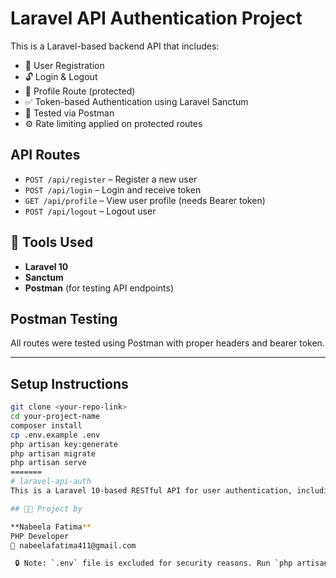 
# Laravel API Authentication Project

This is a Laravel-based backend API that includes:

- 🔐 User Registration
- 🔓 Login & Logout
- 👤 Profile Route (protected)
- ✅ Token-based Authentication using Laravel Sanctum
- 🧪 Tested via Postman
- ⚙️ Rate limiting applied on protected routes

## API Routes

- `POST /api/register` – Register a new user
- `POST /api/login` – Login and receive token
- `GET /api/profile` – View user profile (needs Bearer token)
- `POST /api/logout` – Logout user

## 🧪 Tools Used

- **Laravel 10**
- **Sanctum**
- **Postman** (for testing API endpoints)

## Postman Testing

All routes were tested using Postman with proper headers and bearer token.

---

## Setup Instructions

```bash
git clone <your-repo-link>
cd your-project-name
composer install
cp .env.example .env
php artisan key:generate
php artisan migrate
php artisan serve
=======
# laravel-api-auth
This is a Laravel 10-based RESTful API for user authentication, including registration, login, profile access, and logout, all tested with Postman. It uses Laravel Sanctum for secure API token authentication.

## 👩‍💻 Project by

**Nabeela Fatima**  
PHP Developer  
📧 nabeelafatima411@gmail.com  

 🔒 Note: `.env` file is excluded for security reasons. Run `php artisan key:generate` after cloning.
